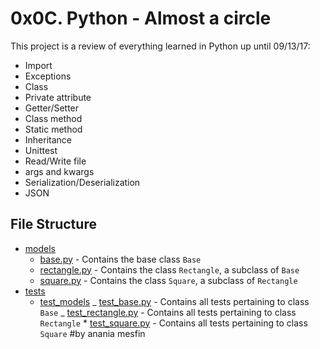# 0x0C. Python - Almost a circle

This project is a review of everything learned in Python up until 09/13/17:

- Import
- Exceptions
- Class
- Private attribute
- Getter/Setter
- Class method
- Static method
- Inheritance
- Unittest
- Read/Write file
- args and kwargs
- Serialization/Deserialization
- JSON

## File Structure

- [models](models)
  - [base.py](models/base.py) - Contains the base class `Base`
  - [rectangle.py](models/rectangle.py) - Contains the class `Rectangle`, a subclass of `Base`
  - [square.py](models/square.py) - Contains the class `Square`, a subclass of `Rectangle`
- [tests](tests)
  - [test_models](tests/test_models)
    _ [test_base.py](tests/test_models/test_base.py) - Contains all tests pertaining to class `Base`
    _ [test_rectangle.py](tests/test_models/test_rectangle.py) - Contains all tests pertaining to class `Rectangle` \* [test_square.py](tests/test_models/test_square.py) - Contains all tests pertaining to class `Square`
    #by anania mesfin
